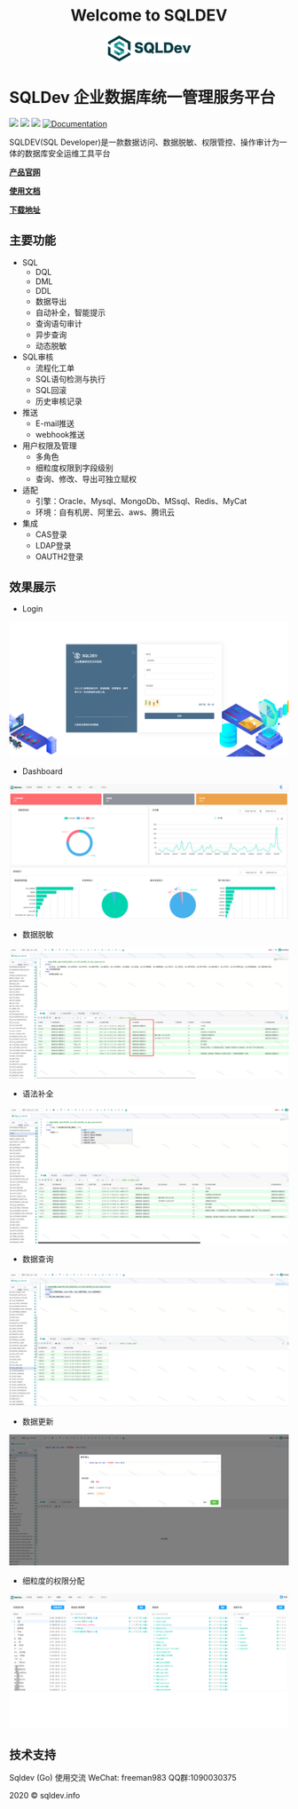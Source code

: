 <h1 align="center">Welcome to SQLDEV </h1>



<p align="center">
        <img  src="img/logo.png" width="30%">
</p>


# SQLDev 企业数据库统一管理服务平台

<p>
  <img src="https://img.shields.io/badge/build-release-brightgreen.svg" />
  <img src="https://img.shields.io/badge/version-v2.1.0-brightgreen.svg" />
  <img src="https://img.shields.io/badge/go report-A+-brightgreen.svg" />
  <a href="https://chaitin.github.io/xray/#/">
    <img alt="Documentation" src="https://img.shields.io/badge/documentation-yes-brightgreen.svg" target="_blank" />
  </a>
</p>
SQLDEV(SQL Developer)是一款数据访问、数据脱敏、权限管控、操作审计为一体的数据库安全运维工具平台

**[产品官网](http://sqldev.info/)**

**[使用文档](http://sqldev.info/bk)**

**[下载地址](https://github.com/shuaninfo/sqldev/releases)**



## 主要功能

- SQL 
    - DQL 
    - DML
    - DDL
    - 数据导出
    - 自动补全，智能提示 
    - 查询语句审计
    - 异步查询
    - 动态脱敏
- SQL审核
    - 流程化工单
    - SQL语句检测与执行
    - SQL回滚
    - 历史审核记录
- 推送
    - E-mail推送
    - webhook推送   
- 用户权限及管理
    - 多角色
    - 细粒度权限到字段级别
    - 查询、修改、导出可独立赋权
- 适配
    - 引擎：Oracle、Mysql、MongoDb、MSsql、Redis、MyCat
    - 环境：自有机房、阿里云、aws、腾讯云     
- 集成
    - CAS登录 
    - LDAP登录 
    - OAUTH2登录 
      


## 效果展示

- Login

<img src="img/login.png" alt="login" style="zoom:50%;" />


- Dashboard

<img src="img/dashboard.png" alt="dashboard" style="zoom:50%;" />

- 数据脱敏

<img src="img/mask.png" alt="mask" style="zoom:50%;" />

- 语法补全

<img src="img/light.png" alt="light" style="zoom:50%;" />

- 数据查询

<img src="img/query.png" alt="query" style="zoom:50%;" />

- 数据更新

<img src="img/update.png" alt="update" style="zoom:50%;" />

- 细粒度的权限分配

<img src="img/role.png" alt="role" style="zoom:50%;" />



## 技术支持
   Sqldev (Go) 使用交流     WeChat: freeman983   QQ群:1090030375


2020 © sqldev.info



